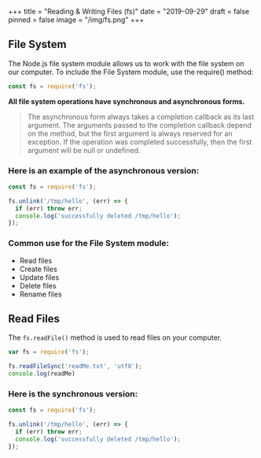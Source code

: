 +++
title = "Reading & Writing Files (fs)"
date = "2019-09-29"
draft = false
pinned = false
image = "/img/fs.png"
+++
## File System
The Node.js file system module allows us to work with the file system on our computer.
To include the File System module, use the require() method:
``` javascript
const fs = require('fs');
```
**All file system operations have synchronous and asynchronous forms.**    
> The asynchronous form always takes a completion callback as  its last argument. The arguments passed to the completion callback depend on the method, but the first argument is always reserved for an exception. If the operation was completed successfully, then the first argument will be null or undefined.
### Here is an example of the asynchronous version:
``` javascript
const fs = require('fs');

fs.unlink('/tmp/hello', (err) => {
  if (err) throw err;
  console.log('successfully deleted /tmp/hello');
});
```

### Common use for the File System module:

* Read files
* Create files
* Update files
* Delete files
* Rename files
## Read Files
The `fs.readFile()` method is used to read files on your computer.

```javascript
var fs = require('fs');

fs.readFileSync('readMe.txt', 'utf8');
console.log(readMe)
```
### Here is the synchronous version:

```javascript
const fs = require('fs');

fs.unlink('/tmp/hello', (err) => {
  if (err) throw err;
  console.log('successfully deleted /tmp/hello');
});
```